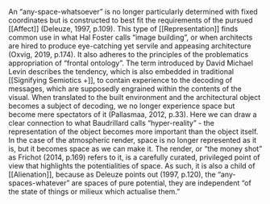 An “any-space-whatsoever” is no longer particularly determined with fixed coordinates but is constructed to best fit the requirements of the pursued [[Affect]] (Deleuze, 1997, p.109). This type of [[Representation]] finds common use in what Hal Foster calls “image building”, or when architects are hired to produce eye-catching yet servile and appeasing architecture (Oxvig, 2019, p.174). It also adheres to the principles of the problematics appropriation of “frontal ontology”. The term introduced by David Michael Levin describes the tendency, which is also embedded in traditional [[Signifying Semiotics +]], to contain experience to the decoding of messages, which are supposedly engrained within the contents of the visual. When translated to the built environment and the architectural object becomes a subject of decoding, we no longer experience space but become mere spectators of it (Pallasmaa, 2012, p.33). Here we can draw a clear connection to what Baudrillard calls “hyper-reality” - the representation of the object becomes more important than the object itself. In the case of the atmospheric render, space is no longer represented as it is, but it becomes space as we can make it. The render, or “the money shot” as Frichot (2014, p.169) refers to it, is a carefully curated, privileged point of view that highlights the potentialities of space. As such, it is also a child of [[Alienation]], because as Deleuze points out (1997, p.120), the “any-spaces-whatever” are spaces of pure potential, they are independent “of the state of things or milieux which actualise them.”

 
